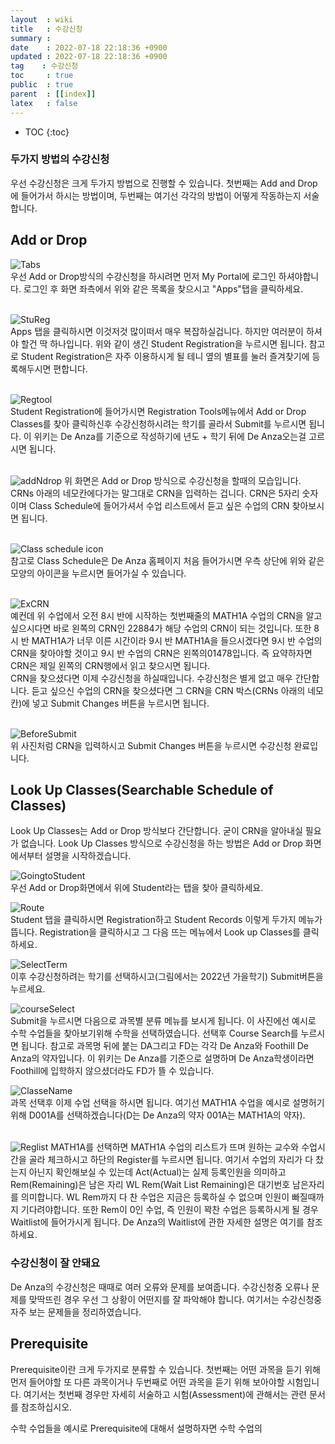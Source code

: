 ```yaml
---
layout  : wiki
title   : 수강신청
summary : 
date    : 2022-07-18 22:18:36 +0900
updated : 2022-07-18 22:18:36 +0900
tag    : 수강신청
toc     : true
public  : true
parent  : [[index]]
latex   : false
---
```

* TOC
{:toc}

### 두가지 방법의 수강신청
우선 수강신청은 크게 두가지 방법으로 진행할 수 있습니다. 첫번째는 Add and Drop에 들어가서 하시는 방법이며, 두번째는  여기선 각각의 방법이 어떻게 작동하는지 서술합니다.  


## Add or Drop
![Tabs](https://user-images.githubusercontent.com/108209464/180726719-bfb638d7-66b7-4d5d-97f2-b1f27a01fb6d.PNG)  
우선 Add or Drop방식의 수강신청을 하시려면 먼저 My Portal에 로그인 하셔야합니다. 로그인 후 화면 좌측에서 위와 같은 목록을 찾으시고 "Apps"탭을 클릭하세요.  
<br/>  

![StuReg](https://user-images.githubusercontent.com/108209464/180726828-65d713a2-509d-4f45-884f-9e8e42c6e70a.PNG)  
Apps 탭을 클릭하시면 이것저것 많이떠서 매우 복잡하실겁니다. 하지만 여러분이 하셔야 할건 딱 하나입니다. 위와 같이 생긴 Student Registration을 누르시면 됩니다. 참고로 Student Registration은 자주 이용하시게 될 테니 옆의 별표를 눌러 즐겨찾기에 등록해두시면 편합니다.  
<br/>  

![Regtool](https://user-images.githubusercontent.com/108209464/180726880-56db3d6a-0d45-4478-96e3-4bbb4294c043.PNG)  
Student Registration에 들어가시면 Registration Tools메뉴에서 Add or Drop Classes를 찾아 클릭하신후 수강신청하시려는 학기를 골라서 Submit를 누르시면 됩니다. 이 위키는 De Anza를 기준으로 작성하기에 년도 + 학기 뒤에 De Anza오는걸 고르시면 됩니다.  
<br/>

![addNdrop](https://user-images.githubusercontent.com/108209464/179709555-16e0bdf8-2a4c-4ff5-bbc3-a45b3438a184.PNG)
위 화면은 Add or Drop 방식으로 수강신청을 할때의 모습입니다. CRNs 아래의 네모칸에다가는 말그대로 CRN을 입력하는 겁니다. CRN은 5자리 숫자이며 Class Schedule에 들어가셔서 수업 리스트에서 듣고 싶은 수업의 CRN 찾아보시면 됩니다.  
<br/>

![Class schedule icon](https://user-images.githubusercontent.com/108209464/180726988-88eb490d-af97-4cff-8e36-785f5fe773d8.PNG)  
참고로 Class Schedule은 De Anza 홈페이지 처음 들어가시면 우측 상단에 위와 같은 모양의 아이콘을 누르시면 들어가실 수 있습니다.   
<br/>

![ExCRN](https://user-images.githubusercontent.com/108209464/180727078-a4bf7b73-6ad3-4152-a762-635208019c65.PNG)  
예컨데 위 수업에서 오전 8시 반에 시작하는 첫번째줄의 MATH1A 수업의 CRN을 알고 싶으시다면 바로 왼쪽의 CRN인 22884가 해당 수업의 CRN이 되는 것입니다. 또한 8시 반 MATH1A가 너무 이른 시간이라 9시 반 MATH1A을 들으시겠다면 9시 반 수업의 CRN을 찾아야할 것이고 9시 반 수업의 CRN은 왼쪽의01478입니다. 즉 요약하자면 CRN은 제일 왼쪽의 CRN행에서 읽고 찾으시면 됩니다.  
CRN을 찾으셨다면 이제 수강신청을 하실때입니다. 수강신청은 별게 없고 매우 간단합니다. 듣고 싶으신 수업의 CRN을 찾으셨다면 그 CRN을 CRN 박스(CRNs 아래의 네모칸)에 넣고 Submit Changes 버튼을 누르시면 됩니다.  
<br/>

![BeforeSubmit](https://user-images.githubusercontent.com/108209464/180727136-e9aea9e0-2278-4afe-9d45-4c764bf8c747.PNG)  
위 사진처럼 CRN을 입력하시고 Submit Changes 버튼을 누르시면 수강신청 완료입니다.



## Look Up Classes(Searchable Schedule of Classes)
Look Up Classes는 Add or Drop 방식보다 간단합니다. 굳이 CRN을 알아내실 필요가 없습니다. Look Up Classes 방식으로 수강신청을 하는 방법은 Add or Drop 화면에서부터 설명을 시작하겠습니다.  

![GoingtoStudent](https://user-images.githubusercontent.com/108209464/180727233-5f087652-e1b1-4329-bbe2-2d5a528b17a8.PNG)  
우선 Add or Drop화면에서 위에 Student라는 탭을 찾아 클릭하세요.  

![Route](https://user-images.githubusercontent.com/108209464/180733983-7ccbc158-ed79-41ca-a1bc-e3bf10248e55.PNG)  
Student 탭을 클릭하시면 Registration하고 Student Records 이렇게 두가지 메뉴가 뜹니다. Registration을 클릭하시고 그 다음 뜨는 메뉴에서 Look up Classes를 클릭하세요.  

![SelectTerm](https://user-images.githubusercontent.com/108209464/180734452-197a0fee-922b-490f-ab19-82c841f749b7.PNG)  
이후 수강신청하려는 학기를 선택하시고(그림에서는 2022년 가을학기) Submit버튼을 누르세요.  

![courseSelect](https://user-images.githubusercontent.com/108209464/180735078-11ba7207-328f-4d19-8109-682a2349e3a4.PNG)  
Submit을 누르시면 다음으로 과목별 분류 메뉴를 보시게 됩니다. 이 사진에선 예시로 수학 수업들을 찾아보기위해 수학을 선택하였습니다. 선택후 Course Search를 누르시면 됩니다. 참고로 과목명 뒤에 붙는 DA그리고 FD는 각각 De Anza와 Foothill De Anza의 약자입니다. 이 위키는 De Anza를 기준으로 설명하며 De Anza학생이라면 Foothill에 입학하지 않으셨더라도 FD가 뜰 수 있습니다.  

![ClasseName](https://user-images.githubusercontent.com/108209464/180735978-6000befd-91ee-4c8a-9859-66dc4fa7dbe9.PNG)  
과목 선택후 이제 수업 선택을 하시면 됩니다. 여기선 MATH1A 수업을 예시로 설명허기 위해 D001A를 선택하겠습니다(D는 De Anza의 약자 001A는 MATH1A의 약자).  
<br/>

![Reglist](https://user-images.githubusercontent.com/108209464/180736846-b0f9147c-215d-4f5d-8c65-7b57aded07fd.PNG)
MATH1A를 선택하면 MATH1A 수업의 리스트가 뜨며 원하는 교수와 수업시간을 골라 체크하시고 하단의 Register를 누르시면 됩니다. 여기서 수업의 자리가 다 찼는지 아닌지 확인해보실 수 있는데 Act(Actual)는 실제 등록인원을 의미하고 Rem(Remaining)은 남은 자리 WL Rem(Wait List Remaining)은 대기번호 남은자리를 의미합니다. WL Rem까지 다 찬 수업은 지금은 등록하실 수 없으며 인원이 빠질때까지 기다려야합니다. 또한 Rem이 0인 수업, 즉 인원이 꽉찬 수업은 등록하시게 될 경우 Waitlist에 들어가시게 됩니다. De Anza의 Waitlist에 관한 자세한 설명은 여기를 참조하세요.

### 수강신청이 잘 안돼요
De Anza의 수강신청은 때때로 여러 오류와 문제를 보여줍니다. 수강신청중 오류나 문제를 맞딱뜨린 경우 우선 그 상황이 어떤지를 잘 파악해야 합니다. 여기서는 수강신청중 자주 보는 문제들을 정리하였습니다.

## Prerequisite
Prerequisite이란 크게 두가지로 분류할 수 있습니다. 첫번째는 어떤 과목을 듣기 위해 먼저 들어야할 또 다른 과목이거나 두번째로 어떤 과목을 듣기 위해 보아야할 시험입니다.
여기서는 첫번째 경우만 자세히 서술하고 시험(Assessment)에 관해서는 관련 문서를 참조하십시오.  

수학 수업들을 예시로 Prerequisite에 대해서 설명하자면 수학 수업의 

